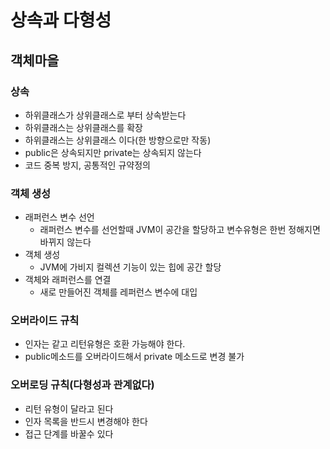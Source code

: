 # 상속과 다형성

## 객체마을

### 상속
- 하위클래스가 상위클래스로 부터 상속받는다
- 하위클래스는 상위클래스를 확장
- 하위클래스는 상위클래스 이다(한 방향으로만 작동)
- public은 상속되지만 private는 상속되지 않는다
- 코드 중복 방지, 공통적인 규약정의


### 객체 생성
- 래퍼런스 변수 선언
  - 래퍼런스 변수를 선언할때 JVM이 공간을 할당하고 변수유형은 한번 정해지면 바뀌지 않는다
- 객체 생성
  - JVM에 가비지 컬렉션 기능이 있는 힙에 공간 할당
- 객체와 래퍼런스를 연결
  - 새로 만들어진 객체를 레퍼런스 변수에 대입

### 오버라이드 규칙
- 인자는 같고 리턴유형은 호환 가능해야 한다.
- public메소드를 오버라이드해서 private 메소드로 변경 불가


### 오버로딩 규칙(다형성과 관계없다)
- 리턴 유형이 달라고 된다
- 인자 목록을 반드시 변경해야 한다
- 접근 단계를 바꿀수 있다